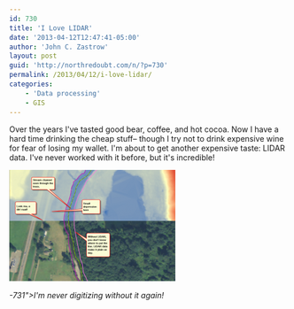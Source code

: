 ```yaml
---
id: 730
title: 'I Love LIDAR'
date: '2013-04-12T12:47:41-05:00'
author: 'John C. Zastrow'
layout: post
guid: 'http://northredoubt.com/n/?p=730'
permalink: /2013/04/12/i-love-lidar/
categories:
    - 'Data processing'
    - GIS
---
```


Over the years I've tasted good bear, coffee, and hot cocoa. Now I have a hard time drinking the cheap stuff– though I try not to drink expensive wine for fear of losing my wallet. I'm about to get another expensive taste: LIDAR data. I've never worked with it before, but it's incredible!

 [![I'm never digitizing without it again!](https://raw.githubusercontent.com/johnzastrow/johnzastrow.github.io/master/assets/uploads/2013/04/lidar-300x201.png)](https://raw.githubusercontent.com/johnzastrow/johnzastrow.github.io/master/assets/uploads/2013/04/lidar.png)
 <p><i> 
-731">I'm never digitizing without it again!
 </i></p> 
